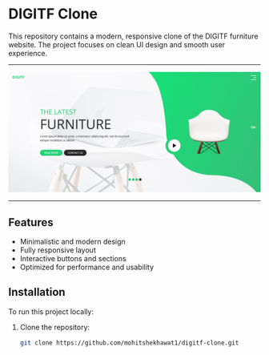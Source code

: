 # DIGITF Clone

This repository contains a modern, responsive clone of the DIGITF furniture website. The project focuses on clean UI design and smooth user experience.

---

![Screenshot of DIGITF Clone](./Screenshot%202025-01-05%20131023.png)

---

## Features

- Minimalistic and modern design
- Fully responsive layout
- Interactive buttons and sections
- Optimized for performance and usability

## Installation

To run this project locally:

1. Clone the repository:
   ```bash
   git clone https://github.com/mohitshekhawat1/digitf-clone.git

